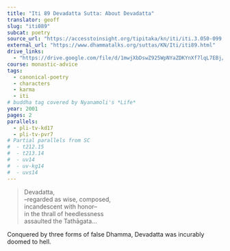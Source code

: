 ```yaml
---
title: "Iti 89 Devadatta Sutta: About Devadatta"
translator: geoff
slug: "iti089"
subcat: poetry
source_url: "https://accesstoinsight.org/tipitaka/kn/iti/iti.3.050-099.than.html#iti-089"
external_url: "https://www.dhammatalks.org/suttas/KN/Iti/iti89.html"
drive_links:
  - "https://drive.google.com/file/d/1mwjXbDswZ925WpNYaZDKYnXf7lqL7EBj/view?usp=drivesdk"
course: monastic-advice
tags:
  - canonical-poetry
  - characters
  - karma
  - iti
# buddha tag covered by Nyanamoli's *Life*
year: 2001
pages: 2
parallels:
  - pli-tv-kd17
  - pli-tv-pvr7
# Partial parallels from SC
#  - t212.15
#  - t213.14
#  - uv14
#  - uv-kg14
#  - uvs14
---
```


> Devadatta,  
–regarded as wise, composed,  
incandescent with honor–  
in the thrall of heedlessness  
assaulted the Tathāgata...

Conquered by three forms of false Dhamma, Devadatta was incurably doomed to hell.
